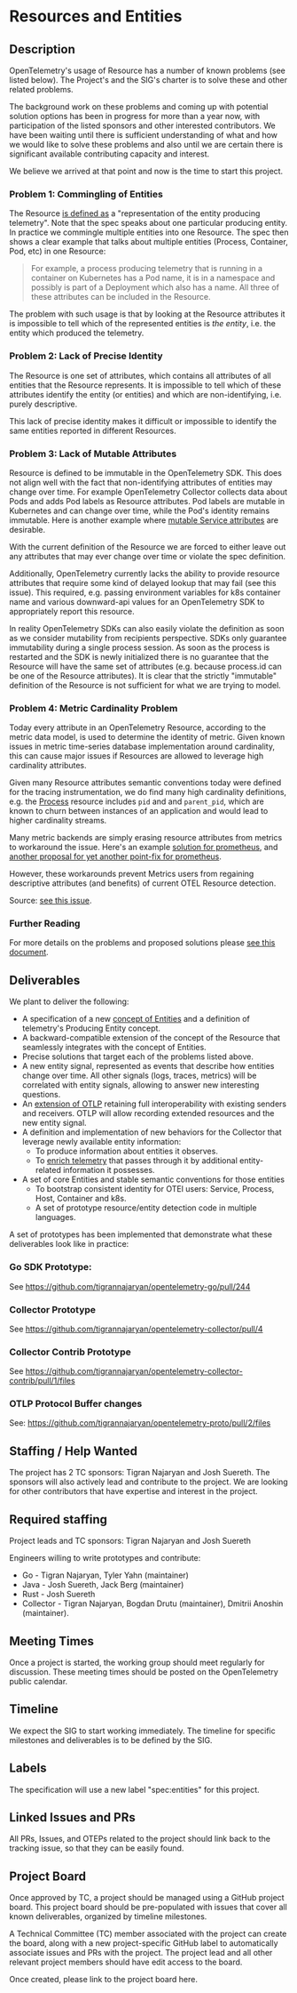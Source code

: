 # Resources and Entities

## Description

OpenTelemetry's usage of Resource has a number of known problems (see listed below). The Project's and the SIG's charter is to solve these and other related problems. 

The background work on these problems and coming up with potential solution options has been in progress for more than a year now, with participation of the listed sponsors and other interested contributors. We have been waiting until there is sufficient understanding of what and how we would like to solve these problems and also until we are certain there is significant available contributing capacity and interest.

We believe we arrived at that point and now is the time to start this project.

### Problem 1: Commingling of Entities

The Resource [is defined as](https://github.com/open-telemetry/opentelemetry-specification/blob/main/specification/resource/sdk.md) a "representation of the entity producing telemetry". Note that the spec speaks about one particular producing entity. In practice we commingle multiple entities into one Resource. The spec then shows a clear example that talks about multiple entities (Process, Container, Pod, etc) in one Resource:

>For example, a process producing telemetry that is running in a container on Kubernetes has a Pod name, it is in a namespace and possibly is part of a Deployment which also has a name. All three of these attributes can be included in the Resource.

The problem with such usage is that by looking at the Resource attributes it is impossible to tell which of the represented entities is *the entity*, i.e. the entity which produced the telemetry.

### Problem 2: Lack of Precise Identity

The Resource is one set of attributes, which contains all attributes of all entities that the Resource represents. It is impossible to tell which of these attributes identify the entity (or entities) and which are non-identifying, i.e. purely descriptive.

This lack of precise identity makes it difficult or impossible to identify the same entities reported in different Resources. 

### Problem 3: Lack of Mutable Attributes

Resource is defined to be immutable in the OpenTelemetry SDK. This does not align well with the fact that non-identifying attributes of entities may change over time. For example OpenTelemetry Collector collects data about Pods and adds Pod labels as Resource attributes. Pod labels are mutable in Kubernetes and can change over time, while the Pod's identity remains immutable. Here is another example where [mutable Service attributes](https://github.com/open-telemetry/opentelemetry-specification/issues/3401#issuecomment-1511770735) are desirable.

With the current definition of the Resource we are forced to either leave out any attributes that may ever change over time or violate the spec definition.

Additionally, OpenTelemetry currently lacks the ability to provide resource attributes that require some kind of delayed lookup that may fail (see this issue). This required, e.g. passing environment variables for k8s container name and various downward-api values for an OpenTelemetry SDK to appropriately report this resource.

In reality OpenTelemetry SDKs can also easily violate the definition as soon as we consider mutability from recipients perspective. SDKs only guarantee immutability during a single process session. As soon as the process is restarted and the SDK is newly initialized there is no guarantee that the Resource will have the same set of attributes (e.g. because process.id can be one of the Resource attributes).
It is clear that the strictly "immutable" definition of the Resource is not sufficient for what we are trying to model.

### Problem 4: Metric Cardinality Problem

Today every attribute in an OpenTelemetry Resource, according to the metric data model, is used to determine the identity of metric.  Given known issues in metric time-series database implementation around cardinality, this can cause major issues if Resources are allowed to leverage high cardinality attributes. 

Given many Resource attributes semantic conventions today were defined for the tracing instrumentation, we do find many high cardinality definitions, e.g. the [Process](https://github.com/open-telemetry/semantic-conventions/blob/main/docs/resource/process.md#process) resource includes `pid` and and `parent_pid`, which are known to churn between instances of an application and would lead to higher cardinality streams. 

Many metric backends are simply erasing resource attributes from metrics to workaround the issue.  Here's an example [solution for prometheus](https://github.com/open-telemetry/opentelemetry-specification/issues/1782), and [another proposal for yet another point-fix for prometheus](https://github.com/open-telemetry/opentelemetry-specification/pull/2736).

However, these workarounds prevent Metrics users from regaining descriptive attributes (and benefits) of current OTEL Resource detection.

Source: [see this issue](https://github.com/open-telemetry/opentelemetry-specification/issues/2775).

### Further Reading 

For more details on the problems and proposed solutions please [see this document](https://docs.google.com/document/d/1VUdBRInLEhO_0ABAoiLEssB1CQO_IcD5zDnaMEha42w/edit).

## Deliverables

We plant to deliver the following:

- A specification of a new [concept of Entities](https://docs.google.com/document/d/1VUdBRInLEhO_0ABAoiLEssB1CQO_IcD5zDnaMEha42w/edit#heading=h.psbmkrtahy3d) and a definition of telemetry's Producing Entity concept.
- A backward-compatible extension of the concept of the Resource that seamlessly integrates with the concept of Entities.
- Precise solutions that target each of the problems listed above.
- A new entity signal, represented as events that describe how entities change over time. All other signals (logs, traces, metrics) will be correlated with entity signals, allowing to answer new interesting questions.
- An [extension of OTLP](https://docs.google.com/document/d/1VUdBRInLEhO_0ABAoiLEssB1CQO_IcD5zDnaMEha42w/edit#heading=h.dovorfw3l4sf) retaining full interoperability with existing senders and receivers. OTLP will allow recording extended resources and the new entity signal.
- A definition and implementation of new behaviors for the Collector that leverage newly available entity information:
  - To produce information about entities it observes.
  - To [enrich telemetry](https://docs.google.com/document/d/1VUdBRInLEhO_0ABAoiLEssB1CQO_IcD5zDnaMEha42w/edit#heading=h.ij8yjheo645z) that passes through it by additional entity-related information it possesses.
- A set of core Entities and stable semantic conventions for those entities
  - To bootstrap consistent identity for OTEl users: Service, Process, Host, Container and k8s.
  - A set of prototype resource/entity detection code in multiple languages.

A set of prototypes has been implemented that demonstrate what these deliverables look like in practice:

### Go SDK Prototype:

See https://github.com/tigrannajaryan/opentelemetry-go/pull/244

### Collector Prototype

See https://github.com/tigrannajaryan/opentelemetry-collector/pull/4

### Collector Contrib Prototype

See https://github.com/tigrannajaryan/opentelemetry-collector-contrib/pull/1/files

### OTLP Protocol Buffer changes

See: https://github.com/tigrannajaryan/opentelemetry-proto/pull/2/files

## Staffing / Help Wanted

The project has 2 TC sponsors: Tigran Najaryan and Josh Suereth. The sponsors will also actively lead and contribute to the project. We are looking for other contributors that have expertise and interest in the project.

## Required staffing

Project leads and TC sponsors: Tigran Najaryan and Josh Suereth

Engineers willing to write prototypes and contribute:

- Go - Tigran Najaryan, Tyler Yahn (maintainer)
- Java - Josh Suereth, Jack Berg (maintainer)
- Rust - Josh Suereth
- Collector - Tigran Najaryan, Bogdan Drutu (maintainer), Dmitrii Anoshin (maintainer).

## Meeting Times
Once a project is started, the working group should meet regularly for discussion. These meeting times should be posted on the OpenTelemetry public calendar.

## Timeline

We expect the SIG to start working immediately. The timeline for specific milestones and deliverables is to be defined by the SIG.

## Labels

The specification will use a new label "spec:entities" for this project.

## Linked Issues and PRs

All PRs, Issues, and OTEPs related to the project should link back to the tracking issue, so that they can be easily found.

## Project Board

Once approved by TC, a project should be managed using a GitHub project board. This project board should be pre-populated with issues that cover all known deliverables, organized by timeline milestones.

A Technical Committee (TC) member associated with the project can create the board, along with a new project-specific GitHub label to automatically associate issues and PRs with the project. The project lead and all other relevant project members should have edit access to the board.

Once created, please link to the project board here.
